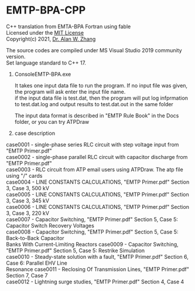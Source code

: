 # EMTP-BPA-CPP
C++ translation from EMTA-BPA Fortran using fable  
Licensed under the [MIT License](https://opensource.org/licenses/MIT)  
Copyright(c) 2021, [Dr. Alan W. Zhang](https://github.com/Alan858/EMTP-BPA-CPP)  

The source codes are compiled under MS Visual Studio 2019 community version.  
Set language standard to C++ 17.  

1. ConsoleEMTP-BPA.exe  

   It takes one input data file to run the program. If no input file was given,  
   the program will ask enter the input file name.  
   if the input data file is test.dat, then the program will put log infprmation  
   to test.dat.log and output results to test.dat.out in the same folder  
   
   The input data format is described in "EMTP Rule Book" in the Docs folder, or you can try ATPDraw  

   
2. case description

case0001 - single-phase series RLC circuit with step voltage input from "EMTP Primer.pdf"  
case0002 - single-phase parallel RLC circuit with capacitor discharge from "EMTP Primer.pdf"  
case0003 - RLC circuit from ATP email users using ATPDraw. The atp file using "/" cards  
case0004 - LINE CONSTANTS CALCULATIONS, "EMTP Primer.pdf" Section 3, Case 3, 500 kV  
case0005 - LINE CONSTANTS CALCULATIONS, "EMTP Primer.pdf" Section 3, Case 3, 345 kV  
case0006 - LINE CONSTANTS CALCULATIONS, "EMTP Primer.pdf" Section 3, Case 3, 220 kV  
case0007 - Capacitor Switching, "EMTP Primer.pdf" Section 5, Case 5: Capacitor Switch Recovery Voltages  
case0008 - Capacitor Switching, "EMTP Primer.pdf" Section 5, Case 5: Back-to-Back Capacitor  
           Banks With Current-Limiting Reactors
case0009 - Capacitor Switching, "EMTP Primer.pdf" Section 5, Case 5: Restrike Simulation  
case0010 - Steady-state solution with a fault, "EMTP Primer.pdf" Section 6, Case 6: Parallel EHV Line  
           Resonance
case0011 - Reclosing Of Transmission Lines, "EMTP Primer.pdf" Section 7, Case 7  
case0012 - Lightning surge studies, "EMTP Primer.pdf" Section 4, Case 4



